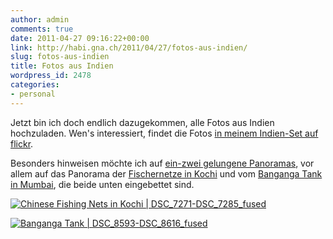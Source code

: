 ```yaml
---
author: admin
comments: true
date: 2011-04-27 09:16:22+00:00
link: http://habi.gna.ch/2011/04/27/fotos-aus-indien/
slug: fotos-aus-indien
title: Fotos aus Indien
wordpress_id: 2478
categories:
- personal
---
```


Jetzt bin ich doch endlich dazugekommen, alle Fotos aus Indien hochzuladen. Wen's interessiert, findet die Fotos [in meinem Indien-Set auf flickr](http://www.flickr.com/photos/habi/sets/72157626384437621/).  

  

Besonders hinweisen möchte ich auf [ein-zwei gelungene Panoramas](http://www.flickr.com/search/?q=india+panorama&w=79112147%40N00&z=e), vor allem auf das Panorama der [Fischernetze in Kochi](https://secure.wikimedia.org/wikipedia/en/wiki/Chinese_fishing_nets_%28of_Kochi%29) und vom [Banganga Tank in Mumbai](https://secure.wikimedia.org/wikipedia/en/wiki/Banganga_Tank), die beide unten eingebettet sind.  

  

[![Chinese Fishing Nets in Kochi | DSC_7271-DSC_7285_fused](http://farm6.static.flickr.com/5026/5655471714_422fd45c81_b.jpg)](http://www.flickr.com/photos/habi/5655471714/)



[![Banganga Tank | DSC_8593-DSC_8616_fused](http://farm6.static.flickr.com/5229/5654902849_e7fdf8e639_b.jpg)](http://www.flickr.com/photos/habi/5654902849/)
